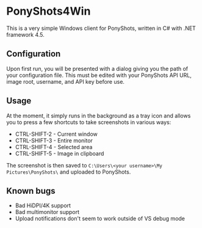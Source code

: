 PonyShots4Win
=============

This is a very simple Windows client for PonyShots, written in C# with .NET framework 4.5.

## Configuration

Upon first run, you will be presented with a dialog giving you the path of your configuration file. This must be edited with your PonyShots API URL, image root, username, and API key before use.

## Usage

At the moment, it simply runs in the background as a tray icon and allows you to press a few shortcuts to take screenshots in various ways:


* CTRL-SHIFT-2 - Current window
* CTRL-SHIFT-3 - Entire monitor
* CTRL-SHIFT-4 - Selected area
* CTRL-SHIFT-5 - Image in clipboard

The screenshot is then saved to `C:\Users\<your username>\My Pictures\PonyShots\` and uploaded to PonyShots.

## Known bugs
* Bad HiDPI/4K support
* Bad multimonitor support
* Upload notifications don't seem to work outside of VS debug mode

